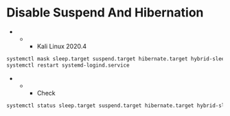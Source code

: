 # Disable Suspend And Hibernation
- - - Kali Linux 2020.4
```bash
systemctl mask sleep.target suspend.target hibernate.target hybrid-sleep.target
systemctl restart systemd-logind.service
```
- - - Check
```bash
systemctl status sleep.target suspend.target hibernate.target hybrid-sleep.target
```
